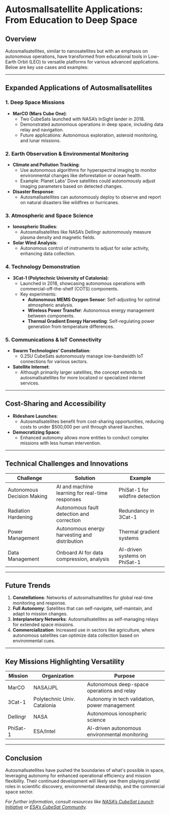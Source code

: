 # Autosmallsatellite Applications: From Education to Deep Space

## Overview
Autosmallsatellites, similar to nanosatellites but with an emphasis on autonomous operations, have transformed from educational tools in Low-Earth Orbit (LEO) to versatile platforms for various advanced applications. Below are key use cases and examples:

---

## Expanded Applications of Autosmallsatellites

### 1. **Deep Space Missions**
   - **MarCO (Mars Cube One)**:
     - Two CubeSats launched with NASA’s InSight lander in 2018.
     - Demonstrated autonomous operations in deep space, including data relay and navigation.
     - Future applications: Autonomous exploration, asteroid monitoring, and lunar missions.

### 2. **Earth Observation & Environmental Monitoring**
   - **Climate and Pollution Tracking**:
     - Use autonomous algorithms for hyperspectral imaging to monitor environmental changes like deforestation or ocean health.
     - Example: Planet Labs’ Dove satellites could autonomously adjust imaging parameters based on detected changes.
   - **Disaster Response**:
     - Autosmallsatellites can autonomously deploy to observe and report on natural disasters like wildfires or hurricanes.

### 3. **Atmospheric and Space Science**
   - **Ionospheric Studies**:
     - Autosmallsatellites like NASA’s Dellingr autonomously measure plasma density and magnetic fields.
   - **Solar Wind Analysis**:
     - Autonomous control of instruments to adjust for solar activity, enhancing data collection.

### 4. **Technology Demonstration**
   - **3Cat-1 (Polytechnic University of Catalonia)**:
     - Launched in 2018, showcasing autonomous operations with commercial-off-the-shelf (COTS) components.
     - Key experiments:
       - **Autonomous MEMS Oxygen Sensor**: Self-adjusting for optimal atmospheric analysis.
       - **Wireless Power Transfer**: Autonomous energy management between components.
       - **Thermal Gradient Energy Harvesting**: Self-regulating power generation from temperature differences.

### 5. **Communications & IoT Connectivity**
   - **Swarm Technologies’ Constellation**:
     - 0.25U CubeSats autonomously manage low-bandwidth IoT connections for various sectors.
   - **Satellite Internet**:
     - Although primarily larger satellites, the concept extends to autosmallsatellites for more localized or specialized internet services.

---

## Cost-Sharing and Accessibility
- **Rideshare Launches**: 
  - Autosmallsatellites benefit from cost-sharing opportunities, reducing costs to under $500,000 per unit through shared launches.
- **Democratizing Space**:
  - Enhanced autonomy allows more entities to conduct complex missions with less human intervention.

---

## Technical Challenges and Innovations

| **Challenge**               | **Solution**                                      | **Example**                     |
|------------------------------|---------------------------------------------------|---------------------------------|
| Autonomous Decision Making   | AI and machine learning for real-time responses   | PhiSat-1 for wildfire detection |
| Radiation Hardening          | Autonomous fault detection and correction         | Redundancy in 3Cat-1            |
| Power Management             | Autonomous energy harvesting and distribution     | Thermal gradient systems        |
| Data Management              | Onboard AI for data compression, analysis         | AI-driven systems on PhiSat-1   |

---

## Future Trends
1. **Constellations**: Networks of autosmallsatellites for global real-time monitoring and response.
2. **Full Autonomy**: Satellites that can self-navigate, self-maintain, and adapt to mission changes.
3. **Interplanetary Networks**: Autosmallsatellites as self-managing relays for extended space missions.
4. **Commercialization**: Increased use in sectors like agriculture, where autonomous satellites can optimize data collection based on environmental cues.

---

## Key Missions Highlighting Versatility

| **Mission**       | **Organization**               | **Purpose**                                  |
|--------------------|--------------------------------|---------------------------------------------|
| MarCO              | NASA/JPL                       | Autonomous deep-space operations and relay   |
| 3Cat-1             | Polytechnic Univ. Catalonia    | Autonomy in tech validation, power management |
| Dellingr           | NASA                           | Autonomous ionospheric science              |
| PhiSat-1           | ESA/Intel                      | AI-driven autonomous environmental monitoring |

---

## Conclusion
Autosmallsatellites have pushed the boundaries of what's possible in space, leveraging autonomy for enhanced operational efficiency and mission flexibility. Their continued development will likely see them playing pivotal roles in scientific discovery, environmental stewardship, and the commercial space sector.

*For further information, consult resources like [NASA’s CubeSat Launch Initiative](https://www.nasa.gov/directorates/heo/home/CubeSats_initiative) or [ESA’s CubeSat Community](https://www.esa.int/).*
